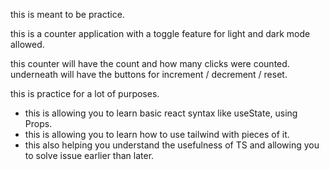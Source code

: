 this is meant to be practice.

this is a counter application with a toggle feature for light and dark mode allowed.

this counter will have the count and how many clicks were counted.
underneath will have the buttons for increment / decrement / reset.

this is practice for a lot of purposes.

- this is allowing you to learn basic react syntax like useState, using Props.
- this is allowing you to learn how to use tailwind with pieces of it.
- this also helping you understand the usefulness of TS and allowing you to solve issue earlier than later.
